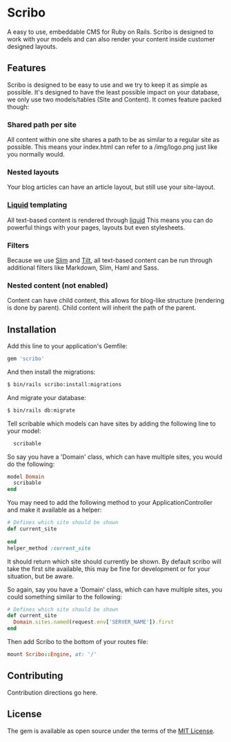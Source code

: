 # Scribo
A easy to use, embeddable CMS for Ruby on Rails. 
Scribo is designed to work with your models and can also render your content inside customer designed layouts.

## Features
Scribo is designed to be easy to use and we try to keep it as simple as possible.
It's designed to have the least possible impact on your database, we only use two models/tables (Site and Content).
It comes feature packed though:

### Shared path per site
All content within one site shares a path to be as similar to a regular site as possible.
This means your index.html can refer to a /img/logo.png just like you normally would.

### Nested layouts
Your blog articles can have an article layout, but still use your site-layout.

### [Liquid](http://liquidmarkup.org) templating
All text-based content is rendered through [liquid](http://liquidmarkup.org)
This means you can do powerful things with your pages, layouts but even stylesheets.

### Filters
Because we use [Slim](http://slim-lang.com) and [Tilt](https://github.com/rtomayko/tilt), all text-based content can be run through additional filters like Markdown, Slim, Haml and Sass. 

### Nested content (not enabled)
Content can have child content, this allows for blog-like structure (rendering is done by parent).
Child content will inherit the path of the parent.

## Installation
Add this line to your application's Gemfile:

```ruby
gem 'scribo'
```

And then install the migrations:
```bash
$ bin/rails scribo:install:migrations
```

And migrate your database:
```bash
$ bin/rails db:migrate
```

Tell scribable which models can have sites by adding the following line to your model:

```ruby
  scribable
```

So say you have a 'Domain' class, which can have multiple sites, you would do the following:

```ruby
model Domain
  scribable
end
```

You may need to add the following method to your ApplicationController and make it available as a helper:

```ruby
# Defines which site should be shown
def current_site
  
end
helper_method :current_site
```

It should return which site should currently be shown.
By default scribo will take the first site available, this may be fine for development or for your situation, but be aware. 

So again, say you have a 'Domain' class, which can have multiple sites, you could something similar to the following:

```ruby
# Defines which site should be shown
def current_site
  Domain.sites.named(request.env['SERVER_NAME']).first  
end
```

Then add Scribo to the bottom of your routes file:

```ruby
mount Scribo::Engine, at: '/'
```

## Contributing
Contribution directions go here.

## License
The gem is available as open source under the terms of the [MIT License](http://opensource.org/licenses/MIT).
